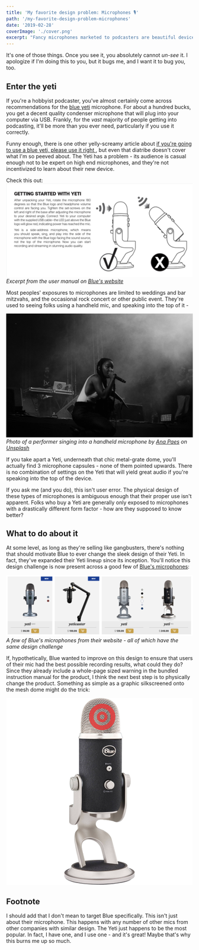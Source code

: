 ```yaml
---
title: 'My favorite design problem: Microphones 🎙️'
path: '/my-favorite-design-problem-microphones'
date: '2019-02-28'
coverImage: './cover.png'
excerpt: "Fancy microphones marketed to podcasters are beautiful devices - but their most important function isn't intuitive at all."
---
```


It's one of those things. Once you see it, you absolutely cannot _un-see_ it. I apologize if I'm doing this to you, but it bugs me, and I want it to bug you, too.

## Enter the yeti

If you're a hobbyist podcaster, you've almost certainly come across recommendations for the [blue yeti](https://www.bluedesigns.com/products/yeti/) microphone. For about a hundred bucks, you get a decent quality condenser microphone that will plug into your computer via USB. Frankly, for the _vast_ majority of people getting into podcasting, it'll be more than you ever need, particularly if you use it correctly.

Funny enough, there is one other yelly-screamy article about [if you're going to use a blue yeti, please use it right ](http://bestpodcastinggear.com/if-youre-going-to-use-a-blue-yeti-please-use-it-right/), but even that diatribe doesn't cover what I'm so peeved about. The Yeti has a problem - its audience is casual enough not to be expert on high end microphones, and they're not incentivized to learn about their new device.

Check this out:
![this is how you should use the yeti](./img-001-how-to-yeti.png)
_Excerpt from the user manual on [Blue's website](https://www.bluedesigns.com/pdf/manuals/yeti/Blue_Yeti_QuickStartGuide-EN.pdf)_

Most peoples' exposures to microphones are limited to weddings and bar mitzvahs, and the occasional rock concert or other public event. They're used to seeing folks using a handheld mic, and speaking into the top of it -

![A performer singing into a handheld microphone](./ana-paes-1220738-unsplash.jpg)
_Photo of a performer singing into a handheld microphone by [Ana Paes](https://unsplash.com/photos/ieFTeJUgubw?utm_source=unsplash&utm_medium=referral&utm_content=creditCopyText) on [Unsplash](https://unsplash.com/search/photos/blue-yeti?utm_source=unsplash&utm_medium=referral&utm_content=creditCopyText)_

If you take apart a Yeti, underneath that chic metal-grate dome, you'll actually find 3 microphone capsules - none of them pointed upwards. There is no combination of settings on the Yeti that will yield great audio if you're speaking into the top of the device.

If you ask me (and you do), this isn't user error. The physical design of these types of microphones is ambiguous enough that their proper use isn't apparent. Folks who buy a Yeti are generally only exposed to microphones with a drastically different form factor - how are they supposed to know better?

## What to do about it

At some level, as long as they're selling like gangbusters, there's nothing that should motivate Blue to ever change the sleek design of their Yeti. In fact, they've expanded their Yeti lineup since its inception. You'll notice this design challenge is now present across a good few of [Blue's microphones](https://www.bluedesigns.com/):

![A few of Blue's microphones from their website - all of which have the same design challenge](./img-003-yeti-lineup.png)
_A few of Blue's microphones from their website - all of which have the same design challenge_

If, hypothetically, Blue wanted to improve on this design to ensure that users of their mic had the best possible recording results, what could they do? Since they already include a whole-page sized warning in the bundled instruction manual for the product, I think the next best step is to physically change the product. Something as simple as a graphic silkscreened onto the mesh dome might do the trick:

![Why not just put a target on the thing?](./img-002-put-a-target-on-it.png)

## Footnote

I should add that I don't mean to target Blue specifically. This isn't just about their microphone. This happens with any number of other mics from other companies with similar design. The Yeti just happens to be the most popular. In fact, I have one, and I use one - and it's great! Maybe that's why this burns me up so much.
